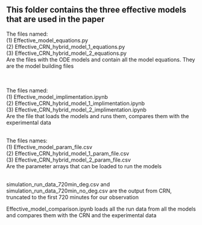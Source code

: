 ## This folder contains the three effective models that are used in the paper 
The files named: <br>
(1) Effective_model_equations.py  <br>
(2) Effective_CRN_hybrid_model_1_equations.py  <br>
(3) Effective_CRN_hybrid_model_2_equations.py  <br>
Are the files with the ODE models and contain all the model equations. They are the model building files  <br>  <br>  <br>

The files named:  <br>
(1) Effective_model_implimentation.ipynb  <br>
(2) Effective_CRN_hybrid_model_1_implimentation.ipynb  <br>
(3) Effective_CRN_hybrid_model_2_implimentation.ipynb  <br>
Are the file that loads the models and runs them, compares them with the experimental data  <br>  <br>

The files names:  <br>
(1) Effective_model_param_file.csv  <br>
(2) Effective_CRN_hybrid_model_1_param_file.csv  <br>
(3) Effective_CRN_hybrid_model_2_param_file.csv  <br>
Are the parameter arrays that can be loaded to run the models  <br>  <br>

simulation_run_data_720min_deg.csv and simulation_run_data_720min_no_deg.csv are the output from CRN, truncated to the first 720 minutes for our observation 

Effective_model_comparison.ipynb loads all the run data from all the models and compares them with the CRN and the experimental data

